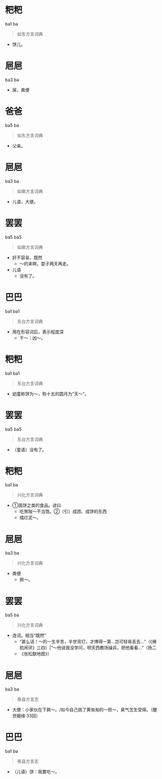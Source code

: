 # 粑粑
ba1 ba
> 如东方言词典
- 饼儿。

# 㞎㞎
ba3 ba
- 屎，粪便

# 爸爸
ba5 ba
> 如东方言词典
- 父亲。

# 㞎㞎
ba3 ba
> 如皋方言词典
- 儿语，大便。

# 罢罢
ba5 ba5
> 如皋方言词典
- 好不容易，既然
  - ～的来啊，耍子两天再走。
- 儿语
  - 没有了。

# 巴巴
ba1 ba1
> 东台方言词典
- 用在形容词后，表示程度深
  - 干～｜凶～。

# 粑粑
ba1 ba1
> 东台方言词典
- 幼童称饼为～，称十五的圆月为"天～"。

# 罢罢
ba5 ba5
> 东台方言词典
- （童语）没有了。

# 粑粑
ba1 ba
> 兴化方言词典
- ①面饼之类的食品。谚曰
  - 吃煞咖～不当饱。②（引）成团、成饼的东西
  - 㩉烂泥～。

# 㞎㞎
ba3 ba
> 兴化方言词典
- 粪便
  - 屙～。

# 罢罢
ba5 ba
> 兴化方言词典
- 连词，相当“既然”
  - “甚么话！～的一生辛苦，半世背灯，才博得一第…岂可轻易丢去…”（《梼杌闲评》三四）|“～他说我没学问，明天西教场操兵，把他看看…”（扬二
  - 《张松献地图》）

# 㞎㞎
ba3 ba
> 泰县方言志
- 大便：小家伙在下屙～。/如今自己挑了黄匆匆的一担～，臭气怎生受得。（醒世姻缘·33回）

# 巴巴
ba1 ba
> 泰县方言志
- （儿语）饼：我要吃～。
